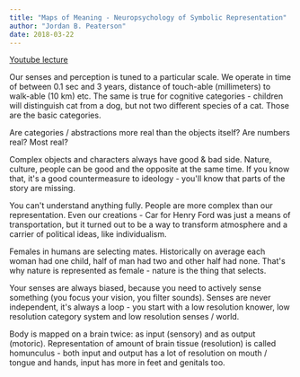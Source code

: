 ```yaml
---
title: "Maps of Meaning - Neuropsychology of Symbolic Representation"
author: "Jordan B. Peaterson"
date: 2018-03-22
---
```


[Youtube lecture](https://www.youtube.com/watch?v=Nb5cBkbQpGY)

Our senses and perception is tuned to a particular scale. We operate in time of between 0.1 sec and 3 years, distance of touch-able (millimeters) to walk-able (10 km) etc. The same is true for cognitive categories - children will distinguish cat from a dog, but not two different species of a cat. Those are the basic categories.

Are categories / abstractions more real than the objects itself? Are numbers real? Most real?

Complex objects and characters always have good & bad side. Nature, culture, people can be good and the opposite at the same time. If you know that, it's a good countermeasure to ideology - you'll know that parts of the story are missing.

You can't understand anything fully. People are more complex than our representation. Even our creations - Car for Henry Ford was just a means of transportation, but it turned out to be a way to transform atmosphere and a carrier of political ideas, like individualism.

Females in humans are selecting mates. Historically on average each woman had one child, half of man had two and other half had none. That's why nature is represented as female - nature is the thing that selects.

Your senses are always biased, because you need to actively sense something (you focus your vision, you filter sounds). Senses are never independent, it's always a loop - you start with a low resolution knower, low resolution category system and low resolution senses / world.

Body is mapped on a brain twice: as input (sensory) and as output (motoric). Representation of amount of brain tissue (resolution) is called homunculus - both input and output has a lot of resolution on mouth / tongue and hands, input has more in feet and genitals too.

